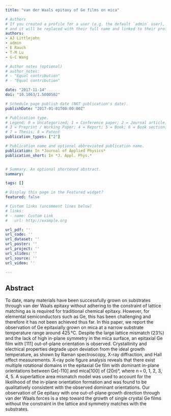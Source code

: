 ```yaml
---
title: "van der Waals epitaxy of Ge films on mica"

# Authors
# If you created a profile for a user (e.g. the default `admin` user), write the username (folder name) here 
# and it will be replaced with their full name and linked to their profile.
authors:
- AJ Littlejohn
- admin
- E Rauch
- T-M Lu
- G-C Wang

# Author notes (optional)
# author_notes:
# - "Equal contribution"
# - "Equal contribution"

date: "2017-11-14"
doi: "10.1063/1.5000502"

# Schedule page publish date (NOT publication's date).
publishDate: "2017-01-01T00:00:00Z"

# Publication type.
# Legend: 0 = Uncategorized; 1 = Conference paper; 2 = Journal article;
# 3 = Preprint / Working Paper; 4 = Report; 5 = Book; 6 = Book section;
# 7 = Thesis; 8 = Patent
publication_types: ["2"]

# Publication name and optional abbreviated publication name.
publication: In *Journal of Applied Physics*
publication_short: In *J. Appl. Phys.*


# Summary. An optional shortened abstract.
summary:

tags: []

# Display this page in the Featured widget?
featured: false

# Custom links (uncomment lines below)
# links:
# - name: Custom Link
#   url: http://example.org

url_pdf: ''
url_code: ''
url_dataset: ''
url_poster: ''
url_project: ''
url_slides: ''
url_source: ''
url_video: ''

---
```

## Abstract
To date, many materials have been successfully grown on substrates through van der Waals epitaxy without adhering to the constraint of lattice matching as is required for traditional chemical epitaxy. However, for elemental semiconductors such as Ge, this has been challenging and therefore it has not been achieved thus far. In this paper, we report the observation of Ge epitaxially grown on mica at a narrow substrate temperature range around 425 °C. Despite the large lattice mismatch (23%) and the lack of high in-plane symmetry in the mica surface, an epitaxial Ge film with [111] out-of-plane orientation is observed. Crystallinity and electrical properties degrade upon deviation from the ideal growth temperature, as shown by Raman spectroscopy, X-ray diffraction, and Hall effect measurements. X-ray pole figure analysis reveals that there exist multiple rotational domains in the epitaxial Ge film with dominant in-plane orientations between Ge[-110] and mica[100] of (20𝑛)°, where n = 0, 1, 2, 3, 4, 5. A superlattice area mismatch model was used to account for the likelihood of the in-plane orientation formation and was found to be qualitatively consistent with the observed dominant orientations. Our observation of Ge epitaxy with one out-of-plane growth direction through van der Waals forces is a step toward the growth of single crystal Ge films without the constraint in the lattice and symmetry matches with the substrates.